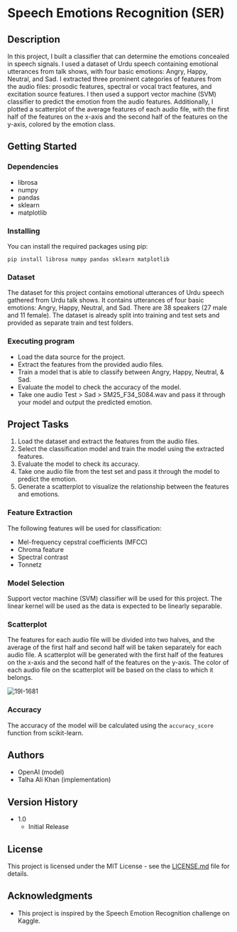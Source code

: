 # Speech Emotions Recognition (SER)

## Description

In this project, I built a classifier that can determine the emotions concealed in speech signals. I used a dataset of Urdu speech containing emotional utterances from talk shows, with four basic emotions: Angry, Happy, Neutral, and Sad. I extracted three prominent categories of features from the audio files: prosodic features, spectral or vocal tract features, and excitation source features. I then used a support vector machine (SVM) classifier to predict the emotion from the audio features. Additionally, I plotted a scatterplot of the average features of each audio file, with the first half of the features on the x-axis and the second half of the features on the y-axis, colored by the emotion class.

## Getting Started

### Dependencies

* librosa
* numpy
* pandas
* sklearn
* matplotlib

### Installing

You can install the required packages using pip:

```
pip install librosa numpy pandas sklearn matplotlib
```

### Dataset
The dataset for this project contains emotional utterances of Urdu speech gathered from Urdu talk shows. It contains utterances of four basic emotions: Angry, Happy, Neutral, and Sad. There are 38 speakers (27 male and 11 female).
The dataset is already split into training and test sets and provided as separate train and test folders.

### Executing program

* Load the data source for the project.
* Extract the features from the provided audio files.
* Train a model that is able to classify between Angry, Happy, Neutral, & Sad.
* Evaluate the model to check the accuracy of the model.
* Take one audio Test > Sad > SM25_F34_S084.wav and pass it through your model and output the predicted emotion.

## Project Tasks

1. Load the dataset and extract the features from the audio files.
2. Select the classification model and train the model using the extracted features.
3. Evaluate the model to check its accuracy.
4. Take one audio file from the test set and pass it through the model to predict the emotion.
5. Generate a scatterplot to visualize the relationship between the features and emotions.

### Feature Extraction

The following features will be used for classification:

* Mel-frequency cepstral coefficients (MFCC)
* Chroma feature
* Spectral contrast
* Tonnetz

### Model Selection

Support vector machine (SVM) classifier will be used for this project. The linear kernel will be used as the data is expected to be linearly separable.

### Scatterplot

The features for each audio file will be divided into two halves, and the average of the first half and second half will be taken separately for each audio file. A scatterplot will be generated with the first half of the features on the x-axis and the second half of the features on the y-axis. The color of each audio file on the scatterplot will be based on the class to which it belongs.

![19I-1681](https://user-images.githubusercontent.com/88310782/229387074-de0b63a3-a328-4138-a6e5-09965186af94.png)

### Accuracy

The accuracy of the model will be calculated using the `accuracy_score` function from scikit-learn.

## Authors

* OpenAI (model)
* Talha Ali Khan (implementation)

## Version History

* 1.0
    * Initial Release

## License

This project is licensed under the MIT License - see the [LICENSE.md](https://github.com/MaryamBaig/Speech-Emotions-Recognition/blob/main/LICENSE) file for details.

## Acknowledgments

* This project is inspired by the Speech Emotion Recognition challenge on Kaggle.
